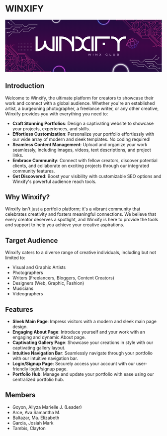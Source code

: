 # WINXIFY

![Winxify Logo](https://github.com/jshmrk/JUMPING-AWD-FEUTECH/raw/main/HEADER.png)

## Introduction
Welcome to Winxify, the ultimate platform for creators to showcase their work and connect with a global audience. Whether you're an established artist, a burgeoning photographer, a freelance writer, or any other creative, Winxify provides you with everything you need to:

- **Craft Stunning Portfolios**: Design a captivating website to showcase your projects, experiences, and skills.
- **Effortless Customization**: Personalize your portfolio effortlessly with our wide array of modern and sleek templates. No coding required!
- **Seamless Content Management**: Upload and organize your work seamlessly, including images, videos, text descriptions, and project links.
- **Embrace Community**: Connect with fellow creators, discover potential clients, and collaborate on exciting projects through our integrated community features.
- **Get Discovered**: Boost your visibility with customizable SEO options and Winxify's powerful audience reach tools.

## Why Winxify?
Winxify isn't just a portfolio platform; it's a vibrant community that celebrates creativity and fosters meaningful connections. We believe that every creator deserves a spotlight, and Winxify is here to provide the tools and support to help you achieve your creative aspirations.

## Target Audience
Winxify caters to a diverse range of creative individuals, including but not limited to:
- Visual and Graphic Artists
- Photographers
- Writers (Freelancers, Bloggers, Content Creators)
- Designers (Web, Graphic, Fashion)
- Musicians
- Videographers

## Features
- **Sleek Main Page**: Impress visitors with a modern and sleek main page design.
- **Engaging About Page**: Introduce yourself and your work with an engaging and dynamic About page.
- **Captivating Gallery Page**: Showcase your creations in style with our captivating gallery layout.
- **Intuitive Navigation Bar**: Seamlessly navigate through your portfolio with our intuitive navigation bar.
- **Login/Signup Page**: Securely access your account with our user-friendly login/signup page.
- **Portfolio Hub**: Manage and update your portfolio with ease using our centralized portfolio hub.

## Members
- Goyon, Allyza Marielle J. (Leader)
- Arce, Ava Samantha M.
- Baltazar, Ma. Elizabeth
- Garcia, Josiah Mark
- Tambis, Clayton
